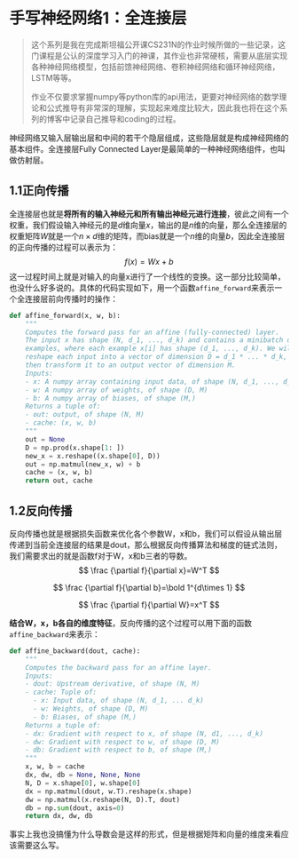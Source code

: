 # 手写神经网络1：全连接层

> 这个系列是我在完成斯坦福公开课CS231N的作业时候所做的一些记录，这门课程是公认的深度学习入门的神课，其作业也非常硬核，需要从底层实现各种神经网络模型，包括前馈神经网络、卷积神经网络和循环神经网络，LSTM等等。
>
> 作业不仅要求掌握numpy等python库的api用法，更要对神经网络的数学理论和公式推导有非常深的理解，实现起来难度比较大，因此我也将在这个系列的博客中记录自己推导和coding的过程。

神经网络又输入层输出层和中间的若干个隐层组成，这些隐层就是构成神经网络的基本组件。全连接层Fully Connected Layer是最简单的一种神经网络组件，也叫做仿射层。

## 1.1正向传播

全连接层也就是**将所有的输入神经元和所有输出神经元进行连接**，彼此之间有一个权重，我们假设输入神经元的是$d$维向量$x$，输出的是$n$维的向量，那么全连接层的权重矩阵$W$就是一个$n\times d$维的矩阵，而bias就是一个$n$维的向量$b$，因此全连接层的正向传播的过程可以表示为：
$$
f(x)=Wx+b
$$
这一过程时间上就是对输入的向量x进行了一个线性的变换。这一部分比较简单，也没什么好多说的。具体的代码实现如下，用一个函数`affine_forward`来表示一个全连接层前向传播时的操作：

```python
def affine_forward(x, w, b):
    """
    Computes the forward pass for an affine (fully-connected) layer.
    The input x has shape (N, d_1, ..., d_k) and contains a minibatch of N
    examples, where each example x[i] has shape (d_1, ..., d_k). We will
    reshape each input into a vector of dimension D = d_1 * ... * d_k, and
    then transform it to an output vector of dimension M.
    Inputs:
    - x: A numpy array containing input data, of shape (N, d_1, ..., d_k)
    - w: A numpy array of weights, of shape (D, M)
    - b: A numpy array of biases, of shape (M,)
    Returns a tuple of:
    - out: output, of shape (N, M)
    - cache: (x, w, b)
    """
    out = None
    D = np.prod(x.shape[1: ])
    new_x = x.reshape((x.shape[0], D))
    out = np.matmul(new_x, w) + b
    cache = (x, w, b)
    return out, cache
```



## 1.2反向传播

反向传播也就是根据损失函数来优化各个参数W，x和b，我们可以假设从输出层传递到当前全连接层的结果是dout，那么根据反向传播算法和梯度的链式法则，我们需要求出的就是函数f对于W，x和b三者的导数。
$$
\frac {\partial f}{\partial x}=W^T
$$

$$
\frac {\partial f}{\partial b}=\bold 1^{d\times 1}
$$

$$
\frac {\partial f}{\partial W}=x^T
$$

**结合W，x，b各自的维度特征**，反向传播的这个过程可以用下面的函数`affine_backward`来表示：

```python
def affine_backward(dout, cache):
    """
    Computes the backward pass for an affine layer.
    Inputs:
    - dout: Upstream derivative, of shape (N, M)
    - cache: Tuple of:
      - x: Input data, of shape (N, d_1, ... d_k)
      - w: Weights, of shape (D, M)
      - b: Biases, of shape (M,)
    Returns a tuple of:
    - dx: Gradient with respect to x, of shape (N, d1, ..., d_k)
    - dw: Gradient with respect to w, of shape (D, M)
    - db: Gradient with respect to b, of shape (M,)
    """
    x, w, b = cache
    dx, dw, db = None, None, None
    N, D = x.shape[0], w.shape[0]
    dx = np.matmul(dout, w.T).reshape(x.shape)
    dw = np.matmul(x.reshape(N, D).T, dout)
    db = np.sum(dout, axis=0)
    return dx, dw, db

```

事实上我也没搞懂为什么导数会是这样的形式，但是根据矩阵和向量的维度来看应该需要这么写。
